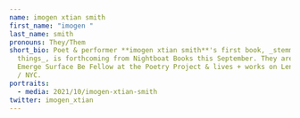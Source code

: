 ```yaml
---
name: imogen xtian smith
first_name: "imogen "
last_name: smith
pronouns: They/Them
short_bio: Poet & performer **imogen xtian smith**'s first book, _stemmy
  things_, is forthcoming from Nightboat Books this September. They are an
  Emerge Surface Be Fellow at the Poetry Project & lives + works on Lenape lands
  / NYC.
portraits:
  - media: 2021/10/imogen-xtian-smith
twitter: imogen_xtian
---
```

